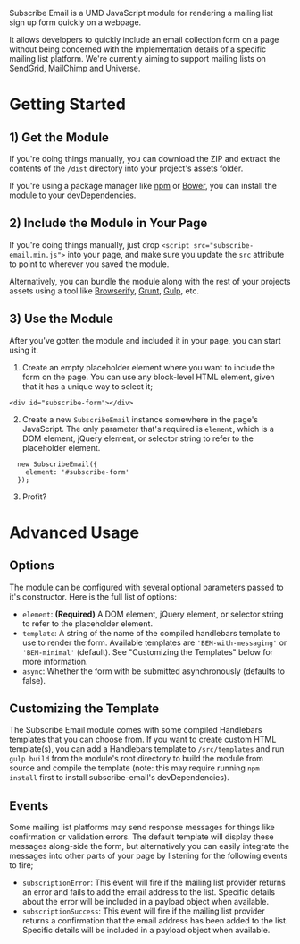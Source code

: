 Subscribe Email is a UMD JavaScript module for rendering a mailing list sign up form quickly on a webpage.

It allows developers to quickly include an email collection form on a page without being concerned with the implementation details of a specific mailing list platform. We're currently aiming to support mailing lists on SendGrid, MailChimp and Universe.

# Getting Started

## 1) Get the Module
If you're doing things manually, you can download the ZIP and extract the contents of the `/dist` directory into your project's assets folder.

If you're using a package manager like [npm](https://www.npmjs.org/) or [Bower](http://bower.io/), you can install the module to your devDependencies.

## 2) Include the Module in Your Page
If you're doing things manually, just drop `<script src="subscribe-email.min.js">` into your page, and make sure you update the `src` attribute to point to wherever you saved the module.

Alternatively, you can bundle the module along with the rest of your projects assets using a tool like [Browserify](http://browserify.org/), [Grunt](http://gruntjs.com/), [Gulp](http://gulpjs.com/), etc.

## 3) Use the Module
After you've gotten the module and included it in your page, you can start using it.

1) Create an empty placeholder element where you want to include the form on the page. You can use any block-level HTML element, given that it has a unique way to select it;

`<div id="subscribe-form"></div>`

2) Create a new `SubscribeEmail` instance somewhere in the page's JavaScript. The only parameter that's required is `element`, which is a DOM element, jQuery element, or selector string to refer to the placeholder element.
```
  new SubscribeEmail({
    element: '#subscribe-form'
  });
```

3) Profit?

# Advanced Usage

## Options
The module can be configured with several optional parameters passed to it's constructor. Here is the full list of options:

- `element`: **(Required)** A DOM element, jQuery element, or selector string to refer to the placeholder element.
- `template`: A string of the name of the compiled handlebars template to use to render the form. Available templates are `'BEM-with-messaging'` or `'BEM-minimal'` (default). See "Customizing the Templates" below for more information.
- `async`: Whether the form with be submitted asynchronously (defaults to false).

## Customizing the Template
The Subscribe Email module comes with some compiled Handlebars templates that you can choose from. If you want to create custom HTML template(s), you can add a Handlebars template to `/src/templates` and run `gulp build` from the module's root directory to build the module from source and compile the template (note: this may require running `npm install` first to install subscribe-email's devDependencies).

## Events
Some mailing list platforms may send response messages for things like confirmation or validation errors. The default template will display these messages along-side the form, but alternatively you can easily integrate the messages into other parts of your page by listening for the following events to fire;

- `subscriptionError`: This event will fire if the mailing list provider returns an error and fails to add the email address to the list. Specific details about the error will be included in a payload object when available.
- `subscriptionSuccess`: This event will fire if the mailing list provider returns a confirmation that the email address has been added to the list. Specific details will be included in a payload object when available.